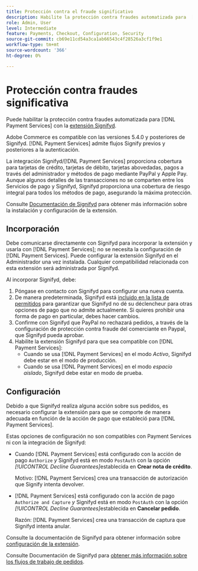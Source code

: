 ```yaml
---
title: Protección contra el fraude significativo
description: Habilite la protección contra fraudes automatizada para  [!DNL Payment Services] con Signifyd.
role: Admin, User
level: Intermediate
feature: Payments, Checkout, Configuration, Security
source-git-commit: cb69e11cd54a3ca1ab66543c4f28526a3cf1f9e1
workflow-type: tm+mt
source-wordcount: '366'
ht-degree: 0%

---
```


# Protección contra fraudes significativa

Puede habilitar la protección contra fraudes automatizada para [!DNL Payment Services] con la [extensión Signifyd](https://commercemarketplace.adobe.com/signifyd-module-connect.html).

Adobe Commerce es compatible con las versiones 5.4.0 y posteriores de Signifyd. [!DNL Payment Services] admite flujos Signify previos y posteriores a la autenticación.

La integración Signifyd/[!DNL Payment Services] proporciona cobertura para tarjetas de crédito, tarjetas de débito, tarjetas abovedadas, pagos a través del administrador y métodos de pago mediante PayPal y Apple Pay. Aunque algunos detalles de las transacciones no se comparten entre los Servicios de pago y Signifyd, Signifyd proporciona una cobertura de riesgo integral para todos los métodos de pago, asegurando la máxima protección.

Consulte [Documentación de Signifyd](https://community.signifyd.com/support/s/article/magento-2-extension-install-guide?language=en_US#downloadandinstallingmagento2extension) para obtener más información sobre la instalación y configuración de la extensión.

## Incorporación

Debe comunicarse directamente con Signifyd para incorporar la extensión y usarla con [!DNL Payment Services]; no se necesita la configuración de [!DNL Payment Services]. Puede configurar la extensión Signifyd en el Administrador una vez instalada. Cualquier compatibilidad relacionada con esta extensión será administrada por Signifyd.

Al incorporar Signifyd, debe:

1. Póngase en contacto con Signifyd para configurar una nueva cuenta.
1. De manera predeterminada, Signifyd está [incluido en la lista de permitidos](https://github.com/signifyd/magento2/blob/main/docs/RESTRICT-PAYMENTS.md) para garantizar que Signifyd no dé su déclencheur para otras opciones de pago que no admite actualmente. Si quieres prohibir una forma de pago en particular, debes hacer cambios.
1. Confirme con Signifyd que PayPal no rechazará pedidos, a través de la configuración de protección contra fraude del comerciante en Paypal, que Signifyd pueda aprobar.
1. Habilite la extensión Signifyd para que sea compatible con [!DNL Payment Services]:
   * Cuando se usa [!DNL Payment Services] en el modo _Activo_, Signifyd debe estar en el modo de producción.
   * Cuando se usa [!DNL Payment Services] en el modo _espacio aislado_, Signifyd debe estar en modo de prueba.

## Configuración

Debido a que Signifyd realiza alguna acción sobre sus pedidos, es necesario configurar la extensión para que se comporte de manera adecuada en función de la acción de pago que estableció para [!DNL Payment Services].

Estas opciones de configuración no son compatibles con Payment Services ni con la integración de Signifyd:

* Cuando [!DNL Payment Services] está configurado con la acción de pago `Authorize` _y_ Signifyd está en modo `PostAuth` con la opción _[!UICONTROL Decline Guarantees]_&#x200B;establecida en **Crear nota de crédito**.

  Motivo: [!DNL Payment Services] crea una transacción de autorización que Signify intenta devolver.


* [!DNL Payment Services] está configurado con la acción de pago `Authorize and Capture` _y_ Signifyd está en modo `PostAuth` con la opción _[!UICONTROL Decline Guarantees]_&#x200B;establecida en **Cancelar pedido**.

  Razón: [!DNL Payment Services] crea una transacción de captura que Signifyd intenta anular.


Consulte la documentación de Signifyd para obtener información sobre [configuración de la extensión](https://community.signifyd.com/support/s/article/magento-2-extension-install-guide?language=en_US#configuringmagento2extension).

Consulte Documentación de Signifyd para [obtener más información sobre los flujos de trabajo de pedidos](https://community.signifyd.com/support/s/article/magento-2-extension-install-guide?language=en_US#howmagento2works).
